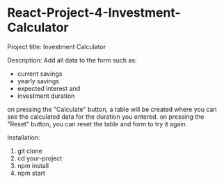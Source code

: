 # React-Project-4-Investment-Calculator
Project title: Investment Calculator

Description:
Add all data to the form such as:
- current savings
- yearly savings
- expected interest and
- investment duration

on pressing the "Calculate" button, a table will be created where you can see the calculated data for the duration you entered.
on pressing the "Reset" button, you can reset the table and form to try it again.

Installation:
1. git clone
2. cd your-project
3. npm install
4. npm start
